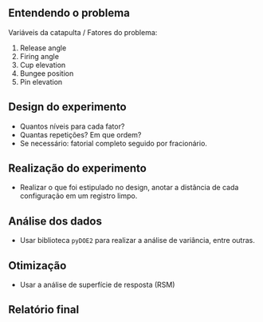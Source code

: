 ## Entendendo o problema

Variáveis da catapulta / Fatores do problema:
1. Release angle
2. Firing angle
3. Cup elevation
4. Bungee position
5. Pin elevation

## Design do experimento
- Quantos níveis para cada fator?
- Quantas repetições? Em que ordem?
- Se necessário: fatorial completo seguido por fracionário.

## Realização do experimento
- Realizar o que foi estipulado no design, anotar a distância de cada configuração em um registro limpo.

## Análise dos dados
- Usar biblioteca `pyDOE2` para realizar a análise de variância, entre outras.

## Otimização
- Usar a análise de superfície de resposta (RSM)

## Relatório final
